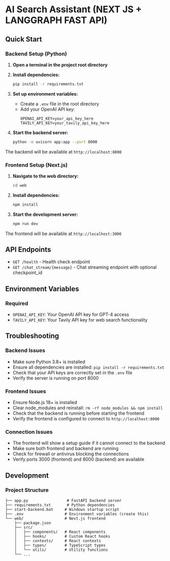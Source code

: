 # AI Search Assistant (NEXT JS + LANGGRAPH FAST API)

## Quick Start

### Backend Setup (Python)

1. **Open a terminal in the project root directory**
2. **Install dependencies:**

   ```bash
   pip install -r requirements.txt
   ```

3. **Set up environment variables:**

   - Create a `.env` file in the root directory
   - Add your OpenAI API key:
     ```
     OPENAI_API_KEY=your_api_key_here
     TAVILY_API_KEY=your_tavily_api_key_here
     ```

4. **Start the backend server:**
   ```bash
   python -m uvicorn app:app --port 8000
   ```

The backend will be available at `http://localhost:8000`

### Frontend Setup (Next.js)

1. **Navigate to the web directory:**

   ```bash
   cd web
   ```

2. **Install dependencies:**

   ```bash
   npm install
   ```

3. **Start the development server:**
   ```bash
   npm run dev
   ```

The frontend will be available at `http://localhost:3000`

## API Endpoints

- `GET /health` - Health check endpoint
- `GET /chat_stream/{message}` - Chat streaming endpoint with optional checkpoint_id

## Environment Variables

### Required

- `OPENAI_API_KEY`: Your OpenAI API key for GPT-4 access
- `TAVILY_API_KEY`: Your Tavily API key for web search functionality

## Troubleshooting

### Backend Issues

- Make sure Python 3.8+ is installed
- Ensure all dependencies are installed: `pip install -r requirements.txt`
- Check that your API keys are correctly set in the `.env` file
- Verify the server is running on port 8000

### Frontend Issues

- Ensure Node.js 18+ is installed
- Clear node_modules and reinstall: `rm -rf node_modules && npm install`
- Check that the backend is running before starting the frontend
- Verify the frontend is configured to connect to `http://localhost:8000`

### Connection Issues

- The frontend will show a setup guide if it cannot connect to the backend
- Make sure both frontend and backend are running
- Check for firewall or antivirus blocking the connections
- Verify ports 3000 (frontend) and 8000 (backend) are available

## Development

### Project Structure

```
├── app.py                 # FastAPI backend server
├── requirements.txt       # Python dependencies
├── start-backend.bat     # Windows startup script
├── .env                  # Environment variables (create this)
└── web/                  # Next.js frontend
    ├── package.json
    ├── src/
    │   ├── components/   # React components
    │   ├── hooks/        # Custom React hooks
    │   ├── contexts/     # React contexts
    │   ├── types/        # TypeScript types
    │   └── utils/        # Utility functions
    └── ...
```
